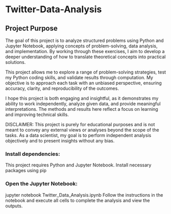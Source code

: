 # Twitter-Data-Analysis

## Project Purpose
The goal of this project is to analyze structured problems using Python and Jupyter Notebook, applying concepts of problem-solving, data analysis, and implementation. By working through these exercises, I aim to develop a deeper understanding of how to translate theoretical concepts into practical solutions.

This project allows me to explore a range of problem-solving strategies, test my Python coding skills, and validate results through computation. My objective is to approach each task with an unbiased perspective, ensuring accuracy, clarity, and reproducibility of the outcomes.

I hope this project is both engaging and insightful, as it demonstrates my ability to work independently, analyze given data, and provide meaningful interpretations. The methods and results here reflect a focus on learning and improving technical skills.

DISCLAIMER: This project is purely for educational purposes and is not meant to convey any external views or analyses beyond the scope of the tasks. As a data scientist, my goal is to perform independent analysis objectively and to present insights without any bias.

### Install dependencies:
This project requires Python and Jupyter Notebook. Install necessary packages using pip

### Open the Jupyter Notebook:
jupyter notebook Twitter_Data_Analysis.ipynb
Follow the instructions in the notebook and execute all cells to complete the analysis and view the outputs.
